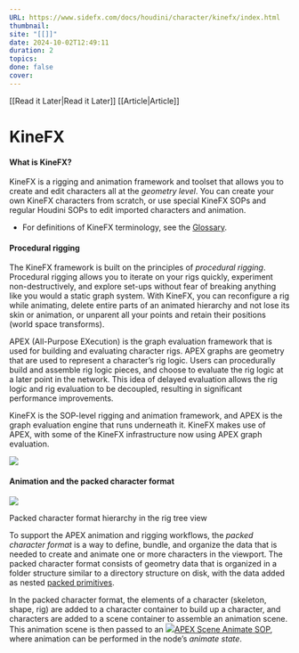 ```yaml
---
URL: https://www.sidefx.com/docs/houdini/character/kinefx/index.html
thumbnail: 
site: "[[]]"
date: 2024-10-02T12:49:11
duration: 2
topics: 
done: false
cover: 
---
```

[[Read it Later|Read it Later]] [[Article|Article]] 
# KineFX

#### What is KineFX?

KineFX is a rigging and animation framework and toolset that allows you to create and edit characters all at the *geometry level*. You can create your own KineFX characters from scratch, or use special KineFX SOPs and regular Houdini SOPs to edit imported characters and animation.

-   For definitions of KineFX terminology, see the [Glossary](https://www.sidefx.com/docs/houdini/character/kinefx/glossary.html).
    

#### Procedural rigging

The KineFX framework is built on the principles of *procedural rigging*. Procedural rigging allows you to iterate on your rigs quickly, experiment non-destructively, and explore set-ups without fear of breaking anything like you would a static graph system. With KineFX, you can reconfigure a rig while animating, delete entire parts of an animated hierarchy and not lose its skin or animation, or unparent all your points and retain their positions (world space transforms).

APEX (All-Purpose EXecution) is the graph evaluation framework that is used for building and evaluating character rigs. APEX graphs are geometry that are used to represent a character’s rig logic. Users can procedurally build and assemble rig logic pieces, and choose to evaluate the rig logic at a later point in the network. This idea of delayed evaluation allows the rig logic and rig evaluation to be decoupled, resulting in significant performance improvements.

KineFX is the SOP-level rigging and animation framework, and APEX is the graph evaluation engine that runs underneath it. KineFX makes use of APEX, with some of the KineFX infrastructure now using APEX graph evaluation.

![](https://www.sidefx.com/docs/houdini/images/char/kinefx_apex.jpg)

#### Animation and the packed character format

![](https://www.sidefx.com/docs/houdini/images/char/kinefx_packedcharformat_levels.png)

Packed character format hierarchy in the rig tree view

To support the APEX animation and rigging workflows, the *packed character format* is a way to define, bundle, and organize the data that is needed to create and animate one or more characters in the viewport. The packed character format consists of geometry data that is organized in a folder structure similar to a directory structure on disk, with the data added as nested [packed primitives](https://www.sidefx.com/docs/houdini/model/packed.html).

In the packed character format, the elements of a character (skeleton, shape, rig) are added to a character container to build up a character, and characters are added to a scene container to assemble an animation scene. This animation scene is then passed to an [![](https://www.sidefx.com/docs/houdini/icons/SOP/apex-sceneanimate.svg)APEX Scene Animate SOP](https://www.sidefx.com/docs/houdini/nodes/sop/apex--sceneanimate.html "Edits the animation on an APEX scene."), where animation can be performed in the node’s *animate state*.

